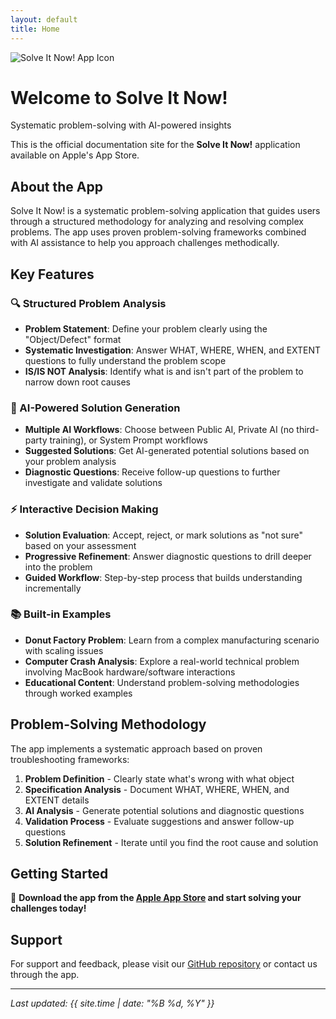 ```yaml
---
layout: default
title: Home
---
```


<div class="hero-section">
  <div class="hero-content">
    <img src="{{ '/assets/noproblemo-icon-1024x1024.png' | relative_url }}" alt="Solve It Now! App Icon" class="hero-icon">
    <h1>Welcome to Solve It Now!</h1>
    <p class="hero-description">Systematic problem-solving with AI-powered insights</p>
  </div>
</div>

This is the official documentation site for the **Solve It Now!** application available on Apple's App Store.

## About the App

Solve It Now! is a systematic problem-solving application that guides users through a structured methodology for analyzing and resolving complex problems. The app uses proven problem-solving frameworks combined with AI assistance to help you approach challenges methodically.

## Key Features

<div class="feature-grid">
  <div class="feature-card">
    <h3>🔍 Structured Problem Analysis</h3>
    <ul>
      <li><strong>Problem Statement</strong>: Define your problem clearly using the "Object/Defect" format</li>
      <li><strong>Systematic Investigation</strong>: Answer WHAT, WHERE, WHEN, and EXTENT questions to fully understand the problem scope</li>
      <li><strong>IS/IS NOT Analysis</strong>: Identify what is and isn't part of the problem to narrow down root causes</li>
    </ul>
  </div>

  <div class="feature-card">
    <h3>🤖 AI-Powered Solution Generation</h3>
    <ul>
      <li><strong>Multiple AI Workflows</strong>: Choose between Public AI, Private AI (no third-party training), or System Prompt workflows</li>
      <li><strong>Suggested Solutions</strong>: Get AI-generated potential solutions based on your problem analysis</li>
      <li><strong>Diagnostic Questions</strong>: Receive follow-up questions to further investigate and validate solutions</li>
    </ul>
  </div>

  <div class="feature-card">
    <h3>⚡ Interactive Decision Making</h3>
    <ul>
      <li><strong>Solution Evaluation</strong>: Accept, reject, or mark solutions as "not sure" based on your assessment</li>
      <li><strong>Progressive Refinement</strong>: Answer diagnostic questions to drill deeper into the problem</li>
      <li><strong>Guided Workflow</strong>: Step-by-step process that builds understanding incrementally</li>
    </ul>
  </div>

  <div class="feature-card">
    <h3>📚 Built-in Examples</h3>
    <ul>
      <li><strong>Donut Factory Problem</strong>: Learn from a complex manufacturing scenario with scaling issues</li>
      <li><strong>Computer Crash Analysis</strong>: Explore a real-world technical problem involving MacBook hardware/software interactions</li>
      <li><strong>Educational Content</strong>: Understand problem-solving methodologies through worked examples</li>
    </ul>
  </div>
</div>

## Problem-Solving Methodology

The app implements a systematic approach based on proven troubleshooting frameworks:

1. **Problem Definition** - Clearly state what's wrong with what object
2. **Specification Analysis** - Document WHAT, WHERE, WHEN, and EXTENT details
3. **AI Analysis** - Generate potential solutions and diagnostic questions
4. **Validation Process** - Evaluate suggestions and answer follow-up questions
5. **Solution Refinement** - Iterate until you find the root cause and solution

## Getting Started

<div class="getting-started">
  <p>📱 <strong>Download the app from the <a href="https://apps.apple.com/app/solve-it-now">Apple App Store</a> and start solving your challenges today!</strong></p>
</div>

## Support

For support and feedback, please visit our [GitHub repository](https://github.com/faisalmemon/solve-it-now) or contact us through the app.

---

*Last updated: {{ site.time | date: "%B %d, %Y" }}*
